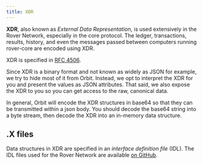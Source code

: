 ```yaml
---
title: XDR
---
```


**XDR**, also known as _External Data Representation_, is used extensively in
the Rover Network, especially in the core protocol.  The ledger, transactions, results,
history, and even the messages passed between computers running rover-core
are encoded using XDR.

XDR is specified in [RFC 4506](http://tools.ietf.org/html/rfc4506.html).

Since XDR is a binary format and not known as widely as JSON for example, we try
to hide most of it from Orbit.  Instead, we opt to interpret the XDR for you
and present the values as JSON attributes.  That said, we also expose the XDR
to you so you can get access to the raw, canonical data.

In general, Orbit will encode the XDR structures in base64 so that they can be 
transmitted within a json body.  You should decode the base64 string
into a byte stream, then decode the XDR into an in-memory data structure.

## .X files

Data structures in XDR are specified in an _interface definition file_ (IDL).
The IDL files used for the Rover Network are available
[on GitHub](https://github.com/rover/rover-core/tree/master/src/xdr).
